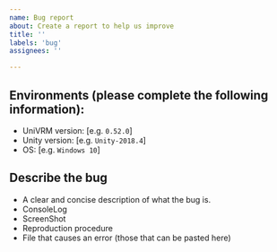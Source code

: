 ```yaml
---
name: Bug report
about: Create a report to help us improve
title: ''
labels: 'bug'
assignees: ''

---
```


## Environments (please complete the following information):

 - UniVRM version: [e.g. `0.52.0`]
 - Unity version: [e.g. `Unity-2018.4`]
 - OS: [e.g. `Windows 10`]

## Describe the bug

* A clear and concise description of what the bug is.
* ConsoleLog
* ScreenShot
* Reproduction procedure
* File that causes an error (those that can be pasted here)